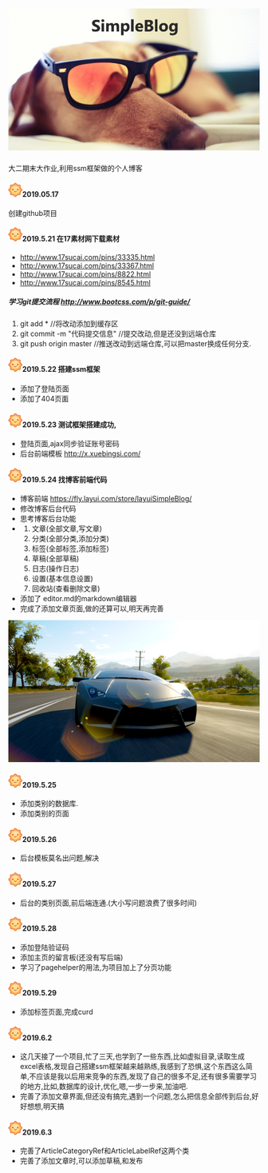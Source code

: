 ﻿#                                 ![](<https://github.com/ZhaoGuorui666/simpleBlog/blob/master/README_IMG/wallhaven-20634_960x540.png>)



大二期末大作业,利用ssm框架做的个人博客

#### ![](<https://github.com/ZhaoGuorui666/simpleBlog/blob/master/README_IMG/20190524100737.png>)2019.05.17

创建github项目

#### ![](<https://github.com/ZhaoGuorui666/simpleBlog/blob/master/README_IMG/20190524100737.png>)2019.5.21 在17素材网下载素材

- http://www.17sucai.com/pins/33335.html
- http://www.17sucai.com/pins/33367.html
- http://www.17sucai.com/pins/8822.html
- http://www.17sucai.com/pins/8545.html

##### 学习git提交流程 <http://www.bootcss.com/p/git-guide/>

1. git add *		//将改动添加到缓存区
2. git commit -m "代码提交信息"             //提交改动,但是还没到远端仓库
3. git push origin master              //推送改动到远端仓库,可以把master换成任何分支.

#### ![](<https://github.com/ZhaoGuorui666/simpleBlog/blob/master/README_IMG/20190524100737.png>)2019.5.22 搭建ssm框架

* 添加了登陆页面
* 添加了404页面

#### ![](<https://github.com/ZhaoGuorui666/simpleBlog/blob/master/README_IMG/20190524100737.png>)2019.5.23 测试框架搭建成功,

* 登陆页面,ajax同步验证账号密码
* 后台前端模板 <http://x.xuebingsi.com/>

#### ![](<https://github.com/ZhaoGuorui666/simpleBlog/blob/master/README_IMG/20190524100737.png>)2019.5.24 找博客前端代码

* 博客前端 <https://fly.layui.com/store/layuiSimpleBlog/>
* 修改博客后台代码
* 思考博客后台功能
* 1. 文章(全部文章,写文章)
  2. 分类(全部分类,添加分类)
  3. 标签(全部标签,添加标签)
  4. 草稿(全部草稿)
  5. 日志(操作日志)
  6. 设置(基本信息设置)
  7. 回收站(查看删除文章)
* 添加了 editor.md的markdown编辑器
* 完成了添加文章页面,做的还算可以,明天再完善

![](<https://github.com/ZhaoGuorui666/simpleBlog/blob/master/README_IMG/wallhaven-769261_960x540.png>)

#### ![](<https://github.com/ZhaoGuorui666/simpleBlog/blob/master/README_IMG/20190524100737.png>)2019.5.25

* 添加类别的数据库.
* 添加类别的页面

#### ![](<https://github.com/ZhaoGuorui666/simpleBlog/blob/master/README_IMG/20190524100737.png>)2019.5.26

* 后台模板莫名出问题,解决

#### ![](<https://github.com/ZhaoGuorui666/simpleBlog/blob/master/README_IMG/20190524100737.png>)2019.5.27

* 后台的类别页面,前后端连通.(大小写问题浪费了很多时间)

#### ![](<https://github.com/ZhaoGuorui666/simpleBlog/blob/master/README_IMG/20190524100737.png>)2019.5.28

* 添加登陆验证码
* 添加主页的留言板(还没有写后端)
* 学习了pagehelper的用法,为项目加上了分页功能

#### ![](<https://github.com/ZhaoGuorui666/simpleBlog/blob/master/README_IMG/20190524100737.png>)2019.5.29

* 添加标签页面,完成curd

#### ![](<https://github.com/ZhaoGuorui666/simpleBlog/blob/master/README_IMG/20190524100737.png>)2019.6.2

* 这几天接了一个项目,忙了三天,也学到了一些东西,比如虚拟目录,读取生成excel表格,发现自己搭建ssm框架越来越熟练,我感到了恐惧,这个东西这么简单,不应该是我以后用来竞争的东西,发现了自己的很多不足,还有很多需要学习的地方,比如,数据库的设计,优化,嗯,一步一步来,加油吧.
* 完善了添加文章界面,但还没有搞完,遇到一个问题,怎么把信息全部传到后台,好好想想,明天搞

#### ![](<https://github.com/ZhaoGuorui666/simpleBlog/blob/master/README_IMG/20190524100737.png>)2019.6.3

* 完善了ArticleCategoryRef和ArticleLabelRef这两个类
* 完善了添加文章时,可以添加草稿,和发布